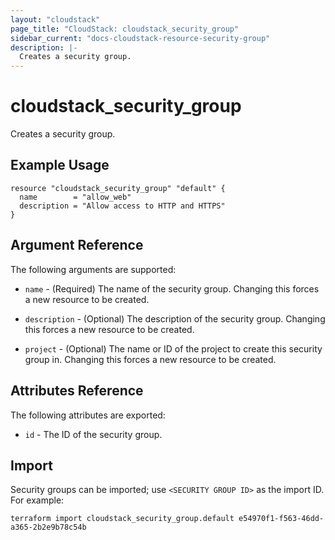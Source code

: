 ```yaml
---
layout: "cloudstack"
page_title: "CloudStack: cloudstack_security_group"
sidebar_current: "docs-cloudstack-resource-security-group"
description: |-
  Creates a security group.
---
```


# cloudstack_security_group

Creates a security group.

## Example Usage

```hcl
resource "cloudstack_security_group" "default" {
  name        = "allow_web"
  description = "Allow access to HTTP and HTTPS"
}
```

## Argument Reference

The following arguments are supported:

* `name` - (Required) The name of the security group. Changing this forces a
    new resource to be created.

* `description` - (Optional) The description of the security group. Changing
    this forces a new resource to be created.

* `project` - (Optional) The name or ID of the project to create this security
    group in. Changing this forces a new resource to be created.

## Attributes Reference

The following attributes are exported:

* `id` - The ID of the security group.

## Import

Security groups can be imported; use `<SECURITY GROUP ID>` as the import ID. For
example:

```shell
terraform import cloudstack_security_group.default e54970f1-f563-46dd-a365-2b2e9b78c54b
```
